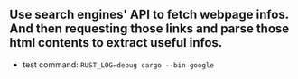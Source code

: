 ## Use search engines' API to fetch webpage infos. And then requesting those links and parse those html contents to extract useful infos.

- test command: `RUST_LOG=debug cargo --bin google`
